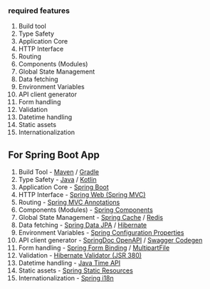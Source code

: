 ### required features
1. Build tool
1. Type Safety
1. Application Core
1. HTTP Interface
1. Routing
1. Components (Modules)
1. Global State Management
1. Data fetching
1. Environment Variables
1. API client generator
1. Form handling
1. Validation
1. Datetime handling
1. Static assets
1. Internationalization

## For Spring Boot App
1. Build Tool - [Maven](https://maven.apache.org/) / [Gradle](https://gradle.org/)
1. Type Safety - [Java](https://www.oracle.com/java/) / [Kotlin](https://kotlinlang.org/)
1. Application Core - [Spring Boot](https://spring.io/projects/spring-boot)
1. HTTP Interface - [Spring Web (Spring MVC)](https://spring.io/guides/gs/rest-service/)
1. Routing - [Spring MVC Annotations](https://docs.spring.io/spring-framework/docs/current/reference/html/web.html#mvc-ann-methods)
1. Components (Modules) - [Spring Components](https://docs.spring.io/spring-framework/docs/current/reference/html/core.html#beans)
1. Global State Management - [Spring Cache](https://docs.spring.io/spring-framework/docs/current/reference/html/integration.html#cache) / [Redis](https://spring.io/projects/spring-data-redis)
1. Data fetching - [Spring Data JPA](https://spring.io/projects/spring-data-jpa) / [Hibernate](https://hibernate.org/)
1. Environment Variables - [Spring Configuration Properties](https://docs.spring.io/spring-boot/docs/current/reference/html/features.html#features.external-config)
1. API client generator - [SpringDoc OpenAPI](https://springdoc.org/) / [Swagger Codegen](https://github.com/swagger-api/swagger-codegen)
1. Form handling - [Spring Form Binding](https://docs.spring.io/spring-framework/docs/current/reference/html/web.html#mvc-ann-methods) / [MultipartFile](https://docs.spring.io/spring-framework/docs/current/javadoc-api/org/springframework/web/multipart/MultipartFile.html)
1. Validation - [Hibernate Validator (JSR 380)](https://hibernate.org/validator/)
1. Datetime handling - [Java Time API](https://docs.oracle.com/javase/8/docs/api/java/time/package-summary.html)
1. Static assets - [Spring Static Resources](https://docs.spring.io/spring-boot/docs/current/reference/html/web.html#web.servlet.spring-mvc.static-content)
1. Internationalization - [Spring i18n](https://docs.spring.io/spring-framework/docs/current/reference/html/core.html#context-functionality-messagesource)
